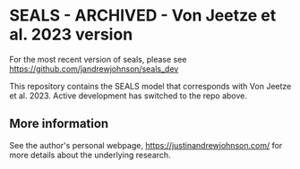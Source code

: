 # SEALS - ARCHIVED - Von Jeetze et al. 2023 version

For the most recent version of seals, please see https://github.com/jandrewjohnson/seals_dev

This repository contains the SEALS model that corresponds with Von Jeetze et al. 2023. Active development has switched to the repo above.


## More information
See the author's personal webpage, https://justinandrewjohnson.com/ for more details about the underlying research.
